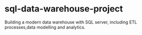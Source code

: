 # sql-data-warehouse-project
Building a modern data warehouse with SQL server, including ETL processes,data modelling and analytics.
